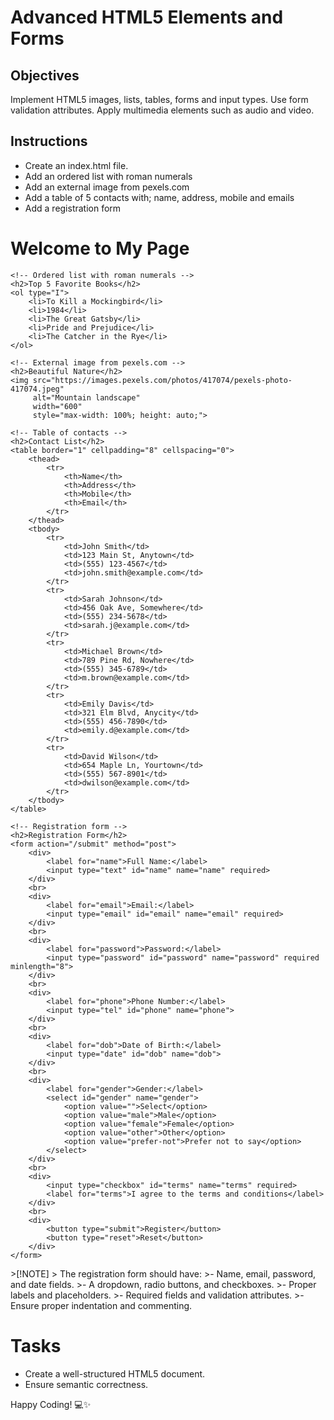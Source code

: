 # Advanced HTML5 Elements and Forms

## Objectives
Implement HTML5 images, lists, tables, forms and input types.
Use form validation attributes.
Apply multimedia elements such as audio and video.

## Instructions

- Create an index.html file.
- Add an ordered list with roman numerals
- Add an external image from pexels.com
- Add a table of 5 contacts with; name, address, mobile and emails
- Add a registration form

<!DOCTYPE html>
<html lang="en">
<head>
    <meta charset="UTF-8">
    <meta name="viewport" content="width=device-width, initial-scale=1.0">
    <title>My HTML Page</title>
</head>
<body>
    <h1>Welcome to My Page</h1>

    <!-- Ordered list with roman numerals -->
    <h2>Top 5 Favorite Books</h2>
    <ol type="I">
        <li>To Kill a Mockingbird</li>
        <li>1984</li>
        <li>The Great Gatsby</li>
        <li>Pride and Prejudice</li>
        <li>The Catcher in the Rye</li>
    </ol>

    <!-- External image from pexels.com -->
    <h2>Beautiful Nature</h2>
    <img src="https://images.pexels.com/photos/417074/pexels-photo-417074.jpeg" 
         alt="Mountain landscape" 
         width="600"
         style="max-width: 100%; height: auto;">

    <!-- Table of contacts -->
    <h2>Contact List</h2>
    <table border="1" cellpadding="8" cellspacing="0">
        <thead>
            <tr>
                <th>Name</th>
                <th>Address</th>
                <th>Mobile</th>
                <th>Email</th>
            </tr>
        </thead>
        <tbody>
            <tr>
                <td>John Smith</td>
                <td>123 Main St, Anytown</td>
                <td>(555) 123-4567</td>
                <td>john.smith@example.com</td>
            </tr>
            <tr>
                <td>Sarah Johnson</td>
                <td>456 Oak Ave, Somewhere</td>
                <td>(555) 234-5678</td>
                <td>sarah.j@example.com</td>
            </tr>
            <tr>
                <td>Michael Brown</td>
                <td>789 Pine Rd, Nowhere</td>
                <td>(555) 345-6789</td>
                <td>m.brown@example.com</td>
            </tr>
            <tr>
                <td>Emily Davis</td>
                <td>321 Elm Blvd, Anycity</td>
                <td>(555) 456-7890</td>
                <td>emily.d@example.com</td>
            </tr>
            <tr>
                <td>David Wilson</td>
                <td>654 Maple Ln, Yourtown</td>
                <td>(555) 567-8901</td>
                <td>dwilson@example.com</td>
            </tr>
        </tbody>
    </table>

    <!-- Registration form -->
    <h2>Registration Form</h2>
    <form action="/submit" method="post">
        <div>
            <label for="name">Full Name:</label>
            <input type="text" id="name" name="name" required>
        </div>
        <br>
        <div>
            <label for="email">Email:</label>
            <input type="email" id="email" name="email" required>
        </div>
        <br>
        <div>
            <label for="password">Password:</label>
            <input type="password" id="password" name="password" required minlength="8">
        </div>
        <br>
        <div>
            <label for="phone">Phone Number:</label>
            <input type="tel" id="phone" name="phone">
        </div>
        <br>
        <div>
            <label for="dob">Date of Birth:</label>
            <input type="date" id="dob" name="dob">
        </div>
        <br>
        <div>
            <label for="gender">Gender:</label>
            <select id="gender" name="gender">
                <option value="">Select</option>
                <option value="male">Male</option>
                <option value="female">Female</option>
                <option value="other">Other</option>
                <option value="prefer-not">Prefer not to say</option>
            </select>
        </div>
        <br>
        <div>
            <input type="checkbox" id="terms" name="terms" required>
            <label for="terms">I agree to the terms and conditions</label>
        </div>
        <br>
        <div>
            <button type="submit">Register</button>
            <button type="reset">Reset</button>
        </div>
    </form>
</body>
</html>
>[!NOTE]
>  The registration form should have:
>- Name, email, password, and date fields.
>- A dropdown, radio buttons, and checkboxes.
>- Proper labels and placeholders.
>- Required fields and validation attributes.
>- Ensure proper indentation and commenting.
 
# Tasks
- Create a well-structured HTML5 document.
- Ensure semantic correctness.

Happy Coding! 💻✨
